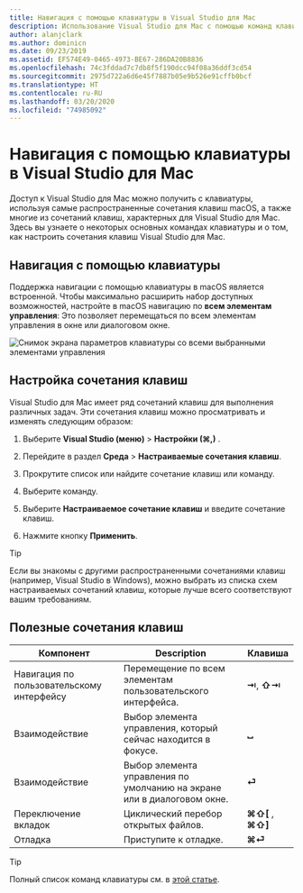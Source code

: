 ```yaml
---
title: Навигация с помощью клавиатуры в Visual Studio для Mac
description: Использование Visual Studio для Mac с помощью команд клавиатуры
author: alanjclark
ms.author: dominicn
ms.date: 09/23/2019
ms.assetid: EF574E49-0465-4973-BE67-286DA20B8836
ms.openlocfilehash: 74c3fddad7c7db8f5f190dcc94f08a36ddf3cd54
ms.sourcegitcommit: 2975d722a6d6e45f7887b05e9b526e91cffb0bcf
ms.translationtype: HT
ms.contentlocale: ru-RU
ms.lasthandoff: 03/20/2020
ms.locfileid: "74985092"
---
```

# <a name="keyboard-navigation-in-visual-studio-for-mac"></a>Навигация с помощью клавиатуры в Visual Studio для Mac

Доступ к Visual Studio для Mac можно получить с клавиатуры, используя самые распространенные сочетания клавиш macOS, а также многие из сочетаний клавиш, характерных для Visual Studio для Mac. Здесь вы узнаете о некоторых основных командах клавиатуры и о том, как настроить сочетания клавиш Visual Studio для Mac.

## <a name="use-keyboard-navigation"></a>Навигация с помощью клавиатуры

Поддержка навигации с помощью клавиатуры в macOS является встроенной. Чтобы максимально расширить набор доступных возможностей, настройте в macOS навигацию по **всем элементам управления**: Это позволяет перемещаться по всем элементам управления в окне или диалоговом окне.

![Снимок экрана параметров клавиатуры со всеми выбранными элементами управления](media/accessibility-preferences-keyboard.png)

## <a name="customize-keyboard-shortcuts"></a>Настройка сочетания клавиш

Visual Studio для Mac имеет ряд сочетаний клавиш для выполнения различных задач. Эти сочетания клавиш можно просматривать и изменять следующим образом:

1. Выберите **Visual Studio (меню)**  > **Настройки (⌘,)** .

1. Перейдите в раздел **Среда** > **Настраиваемые сочетания клавиш**.

1. Прокрутите список или найдите сочетание клавиш или команду.

1. Выберите команду.

1. Выберите **Настраиваемое сочетание клавиш** и введите сочетание клавиш.

1. Нажмите кнопку **Применить**.

> [!TIP]
> Если вы знакомы с другими распространенными сочетаниями клавиш (например, Visual Studio в Windows), можно выбрать из списка схем настраиваемых сочетаний клавиш, которые лучше всего соответствуют вашим требованиям.

## <a name="useful-keyboard-shortcuts"></a>Полезные сочетания клавиш

|Компонент         |Description                                   |Клавиша         |
|----------------|----------------------------------------------|-----------------|
|Навигация по пользовательскому интерфейсу   |Перемещение по всем элементам пользовательского интерфейса.               |**⇥**, **⇧⇥**    |
|Взаимодействие        |Выбор элемента управления, который сейчас находится в фокусе.         |**␣**            |
|Взаимодействие        |Выбор элемента управления по умолчанию на экране или в диалоговом окне. |**⏎**            |
|Переключение вкладок     |Циклический перебор открытых файлов.                      |**⌘⇧[** , **⌘⇧]** |
|Отладка           |Приступите к отладке.                               |**⌘⏎**           |

> [!TIP]
> Полный список команд клавиатуры см. в [этой статье](keyboard-shortcuts.md).